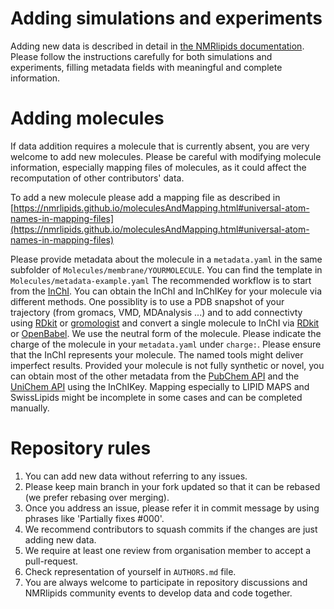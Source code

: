 # Adding simulations and experiments

Adding new data is described in detail in [the NMRlipids documentation](https://nmrlipids.github.io/). Please follow the instructions carefully for both simulations and experiments, filling metadata fields with meaningful and complete information.

# Adding molecules
If data addition requires a molecule that is currently absent, you are very welcome to add new molecules. Please be careful with modifying molecule information, especially mapping files of molecules, as it could affect the recomputation of other contributors' data.

To add a new molecule please add a mapping file as described in [https://nmrlipids.github.io/moleculesAndMapping.html#universal-atom-names-in-mapping-files](https://nmrlipids.github.io/moleculesAndMapping.html#universal-atom-names-in-mapping-files)

Please provide metadata about the molecule in a `metadata.yaml` in the same subfolder of `Molecules/membrane/YOURMOLECULE`. You can find the template in `Molecules/metadata-example.yaml`
The recommended workflow is to start from the [InChI](https://en.wikipedia.org/wiki/International_Chemical_Identifier). You can obtain the InChI and InChIKey for your molecule via different methods. One possiblity is to use a PDB snapshot of your trajectory (from gromacs, VMD, MDAnalysis ...) and to add connectivty using [RDkit](https://www.rdkit.org/) or [gromologist](https://gitlab.com/KomBioMol/gromologist) and convert a single molecule to InChI via [RDkit](https://www.rdkit.org/) or [OpenBabel](https://openbabel.org/index.html). We use the neutral form of the molecule. Please indicate the charge of the molecule in your `metadata.yaml` under `charge:`.
Please ensure that the InChI represents your molecule. The named tools might deliver imperfect results.
Provided your molecule is not fully synthetic or novel, you can obtain most of the other metadata from the [PubChem API](https://pubchem.ncbi.nlm.nih.gov/docs/pug-rest) and the [UniChem API](https://www.ebi.ac.uk/unichem/api/docs) using the InChIKey.
Mapping especially to LIPID MAPS and SwissLipids might be incomplete in some cases and can be completed manually. 


# Repository rules

1. You can add new data without referring to any issues.
1. Please keep main branch in your fork updated so that it can be rebased (we prefer rebasing over merging).
2. Once you address an issue, please refer it in commit message by using phrases like 'Partially fixes #000'.
3. We recommend contributors to squash commits if the changes are just adding new data.
4. We require at least one review from organisation member to accept a pull-request.
5. Check representation of yourself in `AUTHORS.md` file.
6. You are always welcome to participate in repository discussions and NMRlipids community events to develop data and code together.

